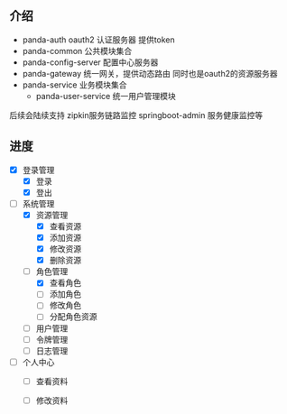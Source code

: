 ## 介绍
- panda-auth  oauth2 认证服务器 提供token
- panda-common 公共模块集合
- panda-config-server 配置中心服务器
- panda-gateway 统一网关，提供动态路由 同时也是oauth2的资源服务器
- panda-service 业务模块集合
  - panda-user-service 统一用户管理模块
    
 
后续会陆续支持 zipkin服务链路监控  springboot-admin 服务健康监控等
## 进度
- [x] 登录管理
  - [x] 登录
  - [x] 登出
- [ ] 系统管理
  - [x] 资源管理
    - [x] 查看资源
    - [x] 添加资源
    - [x] 修改资源
    - [x] 删除资源
  - [ ] 角色管理
    - [x] 查看角色
    - [ ] 添加角色
    - [ ] 修改角色
    - [ ] 分配角色资源
  - [ ] 用户管理
  - [ ] 令牌管理
  - [ ] 日志管理
- [ ] 个人中心
  - [ ] 查看资料
  - [ ] 修改资料
  

